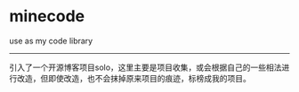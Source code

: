 # minecode
use as my code library

---
引入了一个开源博客项目solo，这里主要是项目收集，或会根据自己的一些相法进行改造，但即使改造，也不会抹掉原来项目的痕迹，标榜成我的项目。
